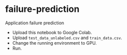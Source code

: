 # failure-prediction
Application failure prediction

- Upload this notebook to Google Colab.
- Upload `test_data_unlabeled.csv` and `train_data.csv`.
- Change the running environment to GPU.
- Run.
